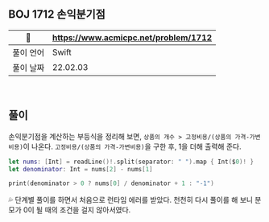 ## BOJ 1712 손익분기점

|🔗|https://www.acmicpc.net/problem/1712|
|---|---|
|풀이 언어|Swift|
|풀이 날짜|22.02.03|

</br>

##  풀이

손익분기점을 계산하는 부등식을 정리해 보면, `상품의 개수 > 고정비용/(상품의 가격-가변비용)`이 나온다. `고정비용/(상품의 가격-가변비용)`을 구한 후, 1을 더해 출력해 준다.

```Swift
let nums: [Int] = readLine()!.split(separator: " ").map { Int($0)! }
let denominator: Int = nums[2] - nums[1]

print(denominator > 0 ? nums[0] / denominator + 1 : "-1")
``` 

💦 단계별 풀이를 하면서 처음으로 런타임 에러를 받았다. 천천히 다시 풀이를 해 보니  분모가 0이 될 때의 조건을 걸지 않아서였다.
